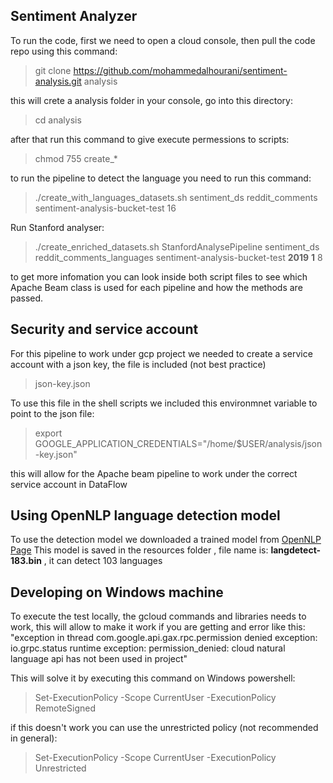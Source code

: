 ## Sentiment Analyzer

To run the code, first we need to open a cloud console, then pull the code repo using this command:

>git clone https://github.com/mohammedalhourani/sentiment-analysis.git analysis

this will crete a analysis folder in your console, go into this directory:
>cd analysis

after that run this command to give execute permessions to scripts:
>chmod 755 create_*

to run the pipeline to detect the language you need to run this command:
>./create_with_languages_datasets.sh sentiment_ds reddit_comments sentiment-analysis-bucket-test 16

Run Stanford analyser:
>./create_enriched_datasets.sh StanfordAnalysePipeline sentiment_ds reddit_comments_languages sentiment-analysis-bucket-test **2019** **1** 8

to get more infomation you can look inside both script files to see which Apache Beam class is used for each pipeline and how the methods are passed.

## Security and service account
For this pipeline to work under gcp project we needed to create a service account with a json key, the file is included (not best practice)
>json-key.json

To use this file in the shell scripts we included this environmnet variable to point to the json file:
>export GOOGLE_APPLICATION_CREDENTIALS="/home/$USER/analysis/json-key.json"

this will allow for the Apache beam pipeline to work under the correct service account in DataFlow


## Using OpenNLP language detection model

To use the detection model we downloaded a trained model from [OpenNLP Page](https://opennlp.apache.org/models.html)
This model is saved in the resources folder , file name is: **langdetect-183.bin** , it can detect 103 languages 

## Developing on Windows machine
To execute the test locally, the gcloud commands and libraries needs to work, this will allow to make it work if you are getting and error like this:
"exception in thread com.google.api.gax.rpc.permission denied exception: io.grpc.status runtime exception: permission_denied: cloud natural language api has not been used in project"

This will solve it by executing this command on Windows powershell:
>Set-ExecutionPolicy -Scope CurrentUser -ExecutionPolicy RemoteSigned

if this doesn't work you can use the unrestricted policy (not recommended in general):
>Set-ExecutionPolicy -Scope CurrentUser -ExecutionPolicy Unrestricted




